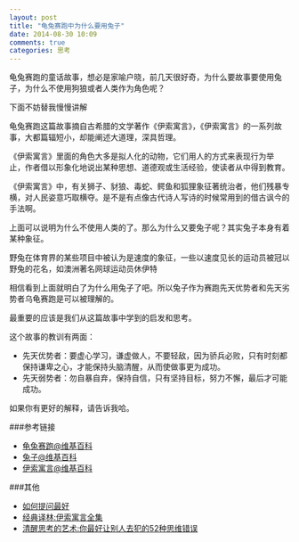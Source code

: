 ```yaml
---
layout: post
title: "龟兔赛跑中为什么要用兔子"
date: 2014-08-30 10:09
comments: true
categories: 思考
---
```


龟兔赛跑的童话故事，想必是家喻户晓，前几天很好奇，为什么要故事要使用兔子，为什么不使用狗狼或者人类作为角色呢？

下面不妨替我慢慢讲解

龟兔赛跑这篇故事摘自古希腊的文学著作《伊索寓言》，《伊索寓言》的一系列故事，大都篇辐短小，却能阐述大道理，深具哲理。

<!--more-->
《伊索寓言》里面的角色大多是拟人化的动物，它们用人的方式来表现行为举
止，作者借以形象化地说出某种思想、道德观或生活经验，使读者从中得到教育。

《伊索寓言》中，有关狮子、豺狼、毒蛇、鳄鱼和狐狸象征著统治者，他们残暴专横，对人民姿意巧取横夺。是不是有点像古代诗人写诗的时候常用到的借古讽今的手法啊。

上面可以说明为什么不使用人类的了。那么为什么又要兔子呢？其实兔子本身有着某种象征。

野兔在体育界的某些项目中被认为是速度的象征，一些以速度见长的运动员被冠以野兔的花名，如澳洲著名网球运动员休伊特

相信看到上面就明白了为什么用兔子了吧。所以兔子作为赛跑先天优势者和先天劣势者乌龟赛跑是可以被理解的。

最重要的应该是我们从这篇故事中学到的启发和思考。

这个故事的教训有两面：

  * 先天优势者：要虚心学习，谦虚做人，不要轻敌，因为骄兵必败，只有时刻都保持谦卑之心，才能保持头脑清醒，从而使做事更为成功。
  * 先天弱势者：勿自暴自弃，保持自信，只有坚持目标，努力不懈，最后才可能成功。

如果你有更好的解释，请告诉我哈。

###参考链接
  * <a href="http://zh.wikipedia.org/wiki/%E9%BE%9C%E5%85%94%E8%B3%BD%E8%B7%91" target="_blank">龟兔赛跑@维基百科</a>
  * <a href="http://zh.wikipedia.org/zh-cn/%E5%85%94" target="_blank">兔子@维基百科</a>
  * <a href="http://zh.wikipedia.org/wiki/%E4%BC%8A%E7%B4%A2%E5%AF%93%E8%A8%80" target="_blank">伊索寓言@维基百科</a>
  
###其他
  * <a href="http://www.amazon.cn/gp/product/B00AH8Z384/ref=as_li_tf_tl?ie=UTF8&camp=536&creative=3200&creativeASIN=B00AH8Z384&linkCode=as2&tag=droidyue-23">如何提问最好</a><img src="http://ir-cn.amazon-adsystem.com/e/ir?t=droidyue-23&l=as2&o=28&a=B00AH8Z384" width="1" height="1" border="0" alt="" style="border:none !important; margin:0px !important;" />
  * <a href="http://www.amazon.cn/gp/product/B003SRH9M4/ref=as_li_tf_tl?ie=UTF8&camp=536&creative=3200&creativeASIN=B003SRH9M4&linkCode=as2&tag=droidyue-23">经典译林:伊索寓言全集</a><img src="http://ir-cn.amazon-adsystem.com/e/ir?t=droidyue-23&l=as2&o=28&a=B003SRH9M4" width="1" height="1" border="0" alt="" style="border:none !important; margin:0px !important;" />
  * <a href="http://www.amazon.cn/gp/product/B00AR8JWA4/ref=as_li_tf_tl?ie=UTF8&camp=536&creative=3200&creativeASIN=B00AR8JWA4&linkCode=as2&tag=droidyue-23">清醒思考的艺术:你最好让别人去犯的52种思维错误</a><img src="http://ir-cn.amazon-adsystem.com/e/ir?t=droidyue-23&l=as2&o=28&a=B00AR8JWA4" width="1" height="1" border="0" alt="" style="border:none !important; margin:0px !important;" />

